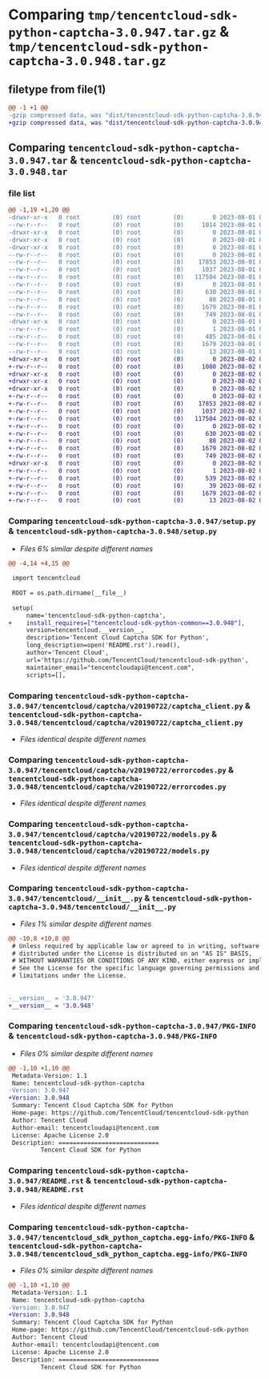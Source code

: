 # Comparing `tmp/tencentcloud-sdk-python-captcha-3.0.947.tar.gz` & `tmp/tencentcloud-sdk-python-captcha-3.0.948.tar.gz`

## filetype from file(1)

```diff
@@ -1 +1 @@
-gzip compressed data, was "dist/tencentcloud-sdk-python-captcha-3.0.947.tar", last modified: Tue Aug  1 00:21:03 2023, max compression
+gzip compressed data, was "dist/tencentcloud-sdk-python-captcha-3.0.948.tar", last modified: Wed Aug  2 00:24:38 2023, max compression
```

## Comparing `tencentcloud-sdk-python-captcha-3.0.947.tar` & `tencentcloud-sdk-python-captcha-3.0.948.tar`

### file list

```diff
@@ -1,19 +1,20 @@
-drwxr-xr-x   0 root         (0) root         (0)        0 2023-08-01 00:21:03.000000 tencentcloud-sdk-python-captcha-3.0.947/
--rw-r--r--   0 root         (0) root         (0)     1014 2023-08-01 00:21:03.000000 tencentcloud-sdk-python-captcha-3.0.947/setup.py
-drwxr-xr-x   0 root         (0) root         (0)        0 2023-08-01 00:21:03.000000 tencentcloud-sdk-python-captcha-3.0.947/tencentcloud/
-drwxr-xr-x   0 root         (0) root         (0)        0 2023-08-01 00:21:03.000000 tencentcloud-sdk-python-captcha-3.0.947/tencentcloud/captcha/
-drwxr-xr-x   0 root         (0) root         (0)        0 2023-08-01 00:21:03.000000 tencentcloud-sdk-python-captcha-3.0.947/tencentcloud/captcha/v20190722/
--rw-r--r--   0 root         (0) root         (0)        0 2023-08-01 00:21:03.000000 tencentcloud-sdk-python-captcha-3.0.947/tencentcloud/captcha/v20190722/__init__.py
--rw-r--r--   0 root         (0) root         (0)    17853 2023-08-01 00:21:03.000000 tencentcloud-sdk-python-captcha-3.0.947/tencentcloud/captcha/v20190722/captcha_client.py
--rw-r--r--   0 root         (0) root         (0)     1037 2023-08-01 00:21:03.000000 tencentcloud-sdk-python-captcha-3.0.947/tencentcloud/captcha/v20190722/errorcodes.py
--rw-r--r--   0 root         (0) root         (0)   117504 2023-08-01 00:21:03.000000 tencentcloud-sdk-python-captcha-3.0.947/tencentcloud/captcha/v20190722/models.py
--rw-r--r--   0 root         (0) root         (0)        0 2023-08-01 00:21:03.000000 tencentcloud-sdk-python-captcha-3.0.947/tencentcloud/captcha/__init__.py
--rw-r--r--   0 root         (0) root         (0)      630 2023-08-01 00:21:03.000000 tencentcloud-sdk-python-captcha-3.0.947/tencentcloud/__init__.py
--rw-r--r--   0 root         (0) root         (0)       88 2023-08-01 00:21:03.000000 tencentcloud-sdk-python-captcha-3.0.947/setup.cfg
--rw-r--r--   0 root         (0) root         (0)     1679 2023-08-01 00:21:03.000000 tencentcloud-sdk-python-captcha-3.0.947/PKG-INFO
--rw-r--r--   0 root         (0) root         (0)      749 2023-08-01 00:21:03.000000 tencentcloud-sdk-python-captcha-3.0.947/README.rst
-drwxr-xr-x   0 root         (0) root         (0)        0 2023-08-01 00:21:03.000000 tencentcloud-sdk-python-captcha-3.0.947/tencentcloud_sdk_python_captcha.egg-info/
--rw-r--r--   0 root         (0) root         (0)        1 2023-08-01 00:21:03.000000 tencentcloud-sdk-python-captcha-3.0.947/tencentcloud_sdk_python_captcha.egg-info/dependency_links.txt
--rw-r--r--   0 root         (0) root         (0)      485 2023-08-01 00:21:03.000000 tencentcloud-sdk-python-captcha-3.0.947/tencentcloud_sdk_python_captcha.egg-info/SOURCES.txt
--rw-r--r--   0 root         (0) root         (0)     1679 2023-08-01 00:21:03.000000 tencentcloud-sdk-python-captcha-3.0.947/tencentcloud_sdk_python_captcha.egg-info/PKG-INFO
--rw-r--r--   0 root         (0) root         (0)       13 2023-08-01 00:21:03.000000 tencentcloud-sdk-python-captcha-3.0.947/tencentcloud_sdk_python_captcha.egg-info/top_level.txt
+drwxr-xr-x   0 root         (0) root         (0)        0 2023-08-02 00:24:38.000000 tencentcloud-sdk-python-captcha-3.0.948/
+-rw-r--r--   0 root         (0) root         (0)     1080 2023-08-02 00:24:38.000000 tencentcloud-sdk-python-captcha-3.0.948/setup.py
+drwxr-xr-x   0 root         (0) root         (0)        0 2023-08-02 00:24:38.000000 tencentcloud-sdk-python-captcha-3.0.948/tencentcloud/
+drwxr-xr-x   0 root         (0) root         (0)        0 2023-08-02 00:24:38.000000 tencentcloud-sdk-python-captcha-3.0.948/tencentcloud/captcha/
+drwxr-xr-x   0 root         (0) root         (0)        0 2023-08-02 00:24:38.000000 tencentcloud-sdk-python-captcha-3.0.948/tencentcloud/captcha/v20190722/
+-rw-r--r--   0 root         (0) root         (0)        0 2023-08-02 00:24:38.000000 tencentcloud-sdk-python-captcha-3.0.948/tencentcloud/captcha/v20190722/__init__.py
+-rw-r--r--   0 root         (0) root         (0)    17853 2023-08-02 00:24:38.000000 tencentcloud-sdk-python-captcha-3.0.948/tencentcloud/captcha/v20190722/captcha_client.py
+-rw-r--r--   0 root         (0) root         (0)     1037 2023-08-02 00:24:38.000000 tencentcloud-sdk-python-captcha-3.0.948/tencentcloud/captcha/v20190722/errorcodes.py
+-rw-r--r--   0 root         (0) root         (0)   117504 2023-08-02 00:24:38.000000 tencentcloud-sdk-python-captcha-3.0.948/tencentcloud/captcha/v20190722/models.py
+-rw-r--r--   0 root         (0) root         (0)        0 2023-08-02 00:24:38.000000 tencentcloud-sdk-python-captcha-3.0.948/tencentcloud/captcha/__init__.py
+-rw-r--r--   0 root         (0) root         (0)      630 2023-08-02 00:24:38.000000 tencentcloud-sdk-python-captcha-3.0.948/tencentcloud/__init__.py
+-rw-r--r--   0 root         (0) root         (0)       88 2023-08-02 00:24:38.000000 tencentcloud-sdk-python-captcha-3.0.948/setup.cfg
+-rw-r--r--   0 root         (0) root         (0)     1679 2023-08-02 00:24:38.000000 tencentcloud-sdk-python-captcha-3.0.948/PKG-INFO
+-rw-r--r--   0 root         (0) root         (0)      749 2023-08-02 00:24:38.000000 tencentcloud-sdk-python-captcha-3.0.948/README.rst
+drwxr-xr-x   0 root         (0) root         (0)        0 2023-08-02 00:24:38.000000 tencentcloud-sdk-python-captcha-3.0.948/tencentcloud_sdk_python_captcha.egg-info/
+-rw-r--r--   0 root         (0) root         (0)        1 2023-08-02 00:24:38.000000 tencentcloud-sdk-python-captcha-3.0.948/tencentcloud_sdk_python_captcha.egg-info/dependency_links.txt
+-rw-r--r--   0 root         (0) root         (0)      539 2023-08-02 00:24:38.000000 tencentcloud-sdk-python-captcha-3.0.948/tencentcloud_sdk_python_captcha.egg-info/SOURCES.txt
+-rw-r--r--   0 root         (0) root         (0)       39 2023-08-02 00:24:38.000000 tencentcloud-sdk-python-captcha-3.0.948/tencentcloud_sdk_python_captcha.egg-info/requires.txt
+-rw-r--r--   0 root         (0) root         (0)     1679 2023-08-02 00:24:38.000000 tencentcloud-sdk-python-captcha-3.0.948/tencentcloud_sdk_python_captcha.egg-info/PKG-INFO
+-rw-r--r--   0 root         (0) root         (0)       13 2023-08-02 00:24:38.000000 tencentcloud-sdk-python-captcha-3.0.948/tencentcloud_sdk_python_captcha.egg-info/top_level.txt
```

### Comparing `tencentcloud-sdk-python-captcha-3.0.947/setup.py` & `tencentcloud-sdk-python-captcha-3.0.948/setup.py`

 * *Files 6% similar despite different names*

```diff
@@ -4,14 +4,15 @@
 
 import tencentcloud
 
 ROOT = os.path.dirname(__file__)
 
 setup(
     name='tencentcloud-sdk-python-captcha',
+    install_requires=["tencentcloud-sdk-python-common==3.0.948"],
     version=tencentcloud.__version__,
     description='Tencent Cloud Captcha SDK for Python',
     long_description=open('README.rst').read(),
     author='Tencent Cloud',
     url='https://github.com/TencentCloud/tencentcloud-sdk-python',
     maintainer_email="tencentcloudapi@tencent.com",
     scripts=[],
```

### Comparing `tencentcloud-sdk-python-captcha-3.0.947/tencentcloud/captcha/v20190722/captcha_client.py` & `tencentcloud-sdk-python-captcha-3.0.948/tencentcloud/captcha/v20190722/captcha_client.py`

 * *Files identical despite different names*

### Comparing `tencentcloud-sdk-python-captcha-3.0.947/tencentcloud/captcha/v20190722/errorcodes.py` & `tencentcloud-sdk-python-captcha-3.0.948/tencentcloud/captcha/v20190722/errorcodes.py`

 * *Files identical despite different names*

### Comparing `tencentcloud-sdk-python-captcha-3.0.947/tencentcloud/captcha/v20190722/models.py` & `tencentcloud-sdk-python-captcha-3.0.948/tencentcloud/captcha/v20190722/models.py`

 * *Files identical despite different names*

### Comparing `tencentcloud-sdk-python-captcha-3.0.947/tencentcloud/__init__.py` & `tencentcloud-sdk-python-captcha-3.0.948/tencentcloud/__init__.py`

 * *Files 1% similar despite different names*

```diff
@@ -10,8 +10,8 @@
 # Unless required by applicable law or agreed to in writing, software
 # distributed under the License is distributed on an "AS IS" BASIS,
 # WITHOUT WARRANTIES OR CONDITIONS OF ANY KIND, either express or implied.
 # See the License for the specific language governing permissions and
 # limitations under the License.
 
 
-__version__ = '3.0.947'
+__version__ = '3.0.948'
```

### Comparing `tencentcloud-sdk-python-captcha-3.0.947/PKG-INFO` & `tencentcloud-sdk-python-captcha-3.0.948/PKG-INFO`

 * *Files 0% similar despite different names*

```diff
@@ -1,10 +1,10 @@
 Metadata-Version: 1.1
 Name: tencentcloud-sdk-python-captcha
-Version: 3.0.947
+Version: 3.0.948
 Summary: Tencent Cloud Captcha SDK for Python
 Home-page: https://github.com/TencentCloud/tencentcloud-sdk-python
 Author: Tencent Cloud
 Author-email: tencentcloudapi@tencent.com
 License: Apache License 2.0
 Description: ============================
         Tencent Cloud SDK for Python
```

### Comparing `tencentcloud-sdk-python-captcha-3.0.947/README.rst` & `tencentcloud-sdk-python-captcha-3.0.948/README.rst`

 * *Files identical despite different names*

### Comparing `tencentcloud-sdk-python-captcha-3.0.947/tencentcloud_sdk_python_captcha.egg-info/PKG-INFO` & `tencentcloud-sdk-python-captcha-3.0.948/tencentcloud_sdk_python_captcha.egg-info/PKG-INFO`

 * *Files 0% similar despite different names*

```diff
@@ -1,10 +1,10 @@
 Metadata-Version: 1.1
 Name: tencentcloud-sdk-python-captcha
-Version: 3.0.947
+Version: 3.0.948
 Summary: Tencent Cloud Captcha SDK for Python
 Home-page: https://github.com/TencentCloud/tencentcloud-sdk-python
 Author: Tencent Cloud
 Author-email: tencentcloudapi@tencent.com
 License: Apache License 2.0
 Description: ============================
         Tencent Cloud SDK for Python
```

